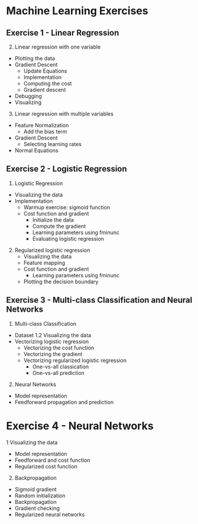 # Machine Learning Exercises 

## Exercise 1 - Linear Regression
2. Linear regression with one variable
  * Plotting the data
  * Gradient Descent
    * Update Equations
    * Implementation
    * Computing the cost 
    * Gradient descent
  * Debugging
  * Visualizing 
3. Linear regression with multiple variables
  * Feature Normalization
    * Add the bias term
  * Gradient Descent
    * Selecting learning rates
  * Normal Equations


## Exercise 2 - Logistic Regression
1. Logistic Regression
  * Visualizing the data
  * Implementation
    * Warmup exercise: sigmoid function
    * Cost function and gradient
      * Initialize the data
      * Compute the gradient
      * Learning parameters using fminunc
      * Evaluating logistic regression
2. Regularized logistic regression
   * Visualizing the data
   * Feature mapping
   * Cost function and gradient
     * Learning parameters using fminunc
   * Plotting the decision boundary

## Exercise 3 - Multi-class Classification and Neural Networks
1. Multi-class Classification
  * Dataset
1.2 Visualizing the data
  * Vectorizing logistic regression
    * Vectorizing the cost function
    * Vectorizing the gradient
    * Vectorizing regularized logistic regression
      * One-vs-all classication
      * One-vs-all prediction
2. Neural Networks
  * Model representation
  * Feedforward propagation and prediction

# Exercise 4 - Neural Networks
1 Visualizing the data
  * Model representation
  * Feedforward and cost function
  * Regularized cost function
2. Backpropagation
  * Sigmoid gradient
  * Random initialization
  * Backpropagation
  * Gradient checking
  * Regularized neural networks
